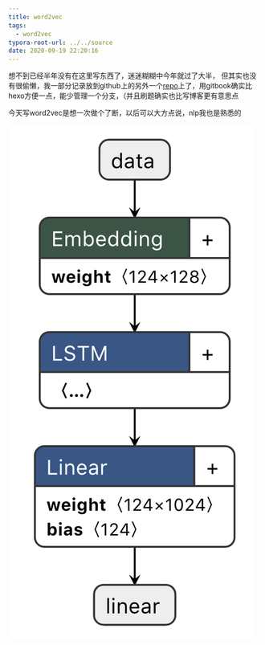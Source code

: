 ```yaml
---
title: word2vec
tags:
  - word2vec
typora-root-url: ../../source
date: 2020-09-19 22:20:16
---
```


想不到已经半年没有在这里写东西了，迷迷糊糊中今年就过了大半，
但其实也没有很偷懒，我一部分记录放到github上的另外一个[repo](https://github.com/zjyfdu/leetcode-or-more)上了，用gitbook确实比hexo方便一点，能少管理一个分支，（并且刷题确实也比写博客更有意思点

今天写word2vec是想一次做个了断，以后可以大方点说，nlp我也是熟悉的

![image-20200919223818373](/images/image-20200919223818373.png) 

